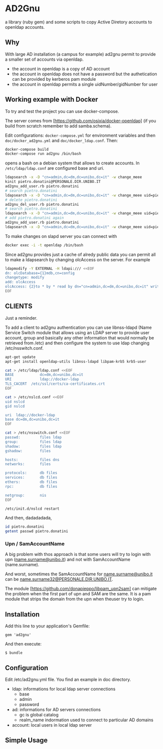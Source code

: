 # AD2Gnu
a library (ruby gem) and some scripts to copy Active Diretory accounts to openldap accounts.

## Why

With large AD installation (a campus for example) ad2gnu permit to 
provide a smaller set of accounts via openldap.

  - the account in openldap is a copy of AD account
  - the account in openldap does not have a password but the authetication can be provided by kerberos pam module
  - the account in openldap permits a single uidNumber/gidNumber for user

## Working example with Docker

To try and test the project you can use docker-compose.

The server comes from [https://github.com/osixia/docker-openldap] (if you build 
from scratch remember to add samba.schema).

Edit configurations: ``docker-compose.yml`` for environment variables and then ``doc/docker_ad2gnu.yml`` and ``doc/docker_ldap.conf``.
Then:

```bash
docker-compose build
docker-compose run ad2gnu /bin/bash
``` 
opens a bash on a debian system that allows to create accounts.
In `/etc/ldap/ldap.conf` are configured base and uri.

```bash
ldapsearch -x -D "cn=admin,dc=dm,dc=unibo,dc=it" -w change_meee 
kinit pietro.donatini@PERSONALE.DIR.UNIBO.IT
ad2gnu_add_user.rb pietro.donatini
# search pietro.donatini
ldapsearch -x -D "cn=admin,dc=dm,dc=unibo,dc=it" -w change_meee uid=pietro.donatini
# delete pietro.donatini
ad2gnu_del_user.rb pietro.donatini
# search pietro.donatini
ldapsearch -x -D "cn=admin,dc=dm,dc=unibo,dc=it" -w change_meee uid=pietro.donatini
# add pietro.donatini again
ad2gnu_add_user.rb pietro.donatini
ldapsearch -x -D "cn=admin,dc=dm,dc=unibo,dc=it" -w change_meee uid=pietro.donatini
```
To make changes on slapd server you can connect with 

```bash
docker exec -i -t openldap /bin/bash
```

Since ad2gnu provides just a cache of alredy public 
data you can permit all to make a ldapsearch by changing olcAccess on the server.
For example

```bash
ldapmodify -Y EXTERNAL -H ldapi:/// <<EOF
dn: olcDatabase={1}mdb,cn=config
changetype: modify
add: olcAccess
olcAccess: {2}to * by * read by dn="cn=admin,dc=dm,dc=unibo,dc=it" write
EOF
```

## CLIENTS

Just a reminder.

To add a client to ad2gnu authentication you can use libnss-ldapd 
(Name Service Switch module that allows using an LDAP server to provide user account, 
group and  basically any other information that would normally be retrieved from /etc)
and then configure the system to use ldap changing /etc/nsswitch.conf.

```bash
apt-get update
apt-get install openldap-utils libnss-ldapd libpam-krb5 krb5-user

cat > /etc/ldap/ldap.conf <<EOF
BASE            dc=dm,dc=unibo,dc=it
URI             ldap://docker-ldap
TLS_CACERT	/etc/ssl/certs/ca-certificates.crt
EOF

cat > /etc/nslcd.conf <<EOF
uid nslcd
gid nslcd

uri  ldap://docker-ldap
base dc=dm,dc=unibo,dc=it
EOF

cat > /etc/nsswitch.conf <<EOF
passwd:         files ldap
group:          files ldap
shadow:         files ldap
gshadow:        files

hosts:          files dns
networks:       files

protocols:      db files
services:       db files
ethers:         db files
rpc:            db files

netgroup:       nis
EOF

/etc/init.d/nslcd restart
```

And then, dadadadada, 

```bash
id pietro.donatini
getent passwd pietro.donatini
```

### Upn / SamAccountName

A big problem with thos approach is that some users will
try to login with upn (name.surname@unibo.it) 
and not with SamAccountName (name.surname).

And worst, sometimes the SamAccountName for name.surname@unibo.it
can be name.surname32@PERSONALE.DIR.UNIBO.IT.


The module [https://github.com/donapieppo/libpam_upn2sam] can mitigate
the problem when the first part of upn and SAM are the same. It is
a pam module that strips the domain from the upn when theuser try to login.

## Installation

Add this line to your application's Gemfile:

    gem 'ad2gnu'

And then execute:

    $ bundle

## Configuration

Edit /etc/ad2gnu.yml file. You find an example in doc directory.

* ldap: informations for local ldap server connections
  * base
  * admin
  * password
* ad: informations for AD servers connections
  * gc is global catalog
  * realm_name indormation used to connect to particular AD domains
* account: local users in local ldap server

## Simple Usage



